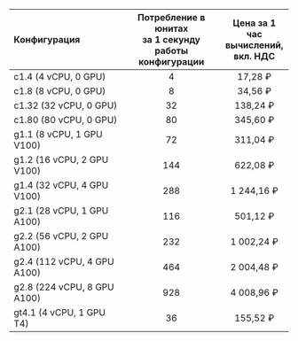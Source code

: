 | Конфигурация | Потребление в юнитах<br> за 1 секунду<br> работы конфигурации | Цена за 1 час <br>вычислений, <br>вкл. НДС |
|:---|:---:|:---:|
| c1.4 (4 vCPU, 0 GPU)          | 4   | 17,28 ₽               |
| c1.8 (8 vCPU, 0 GPU)          | 8   | 34,56 ₽               |
| c1.32 (32 vCPU, 0 GPU)        | 32  | 138,24 ₽              |
| c1.80 (80 vCPU, 0 GPU)        | 80  | 345,60 ₽              |
| g1.1 (8 vCPU, 1 GPU V100)     | 72  | 311,04 ₽              |
| g1.2 (16 vCPU, 2 GPU V100)    | 144 | 622,08 ₽              |
| g1.4 (32 vCPU, 4 GPU V100)    | 288 | 1 244,16 ₽             |
| g2.1 (28 vCPU, 1 GPU A100)    | 116 | 501,12 ₽              |
| g2.2 (56 vCPU, 2 GPU A100)    | 232 | 1 002,24 ₽            |
| g2.4 (112 vCPU, 4 GPU A100)   | 464 | 2 004,48 ₽            |
| g2.8 (224 vCPU, 8 GPU A100)   | 928 | 4 008,96 ₽            |
| gt4.1 (4 vCPU, 1 GPU T4)      | 36  | 155,52 ₽              |